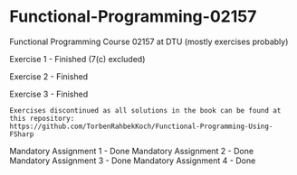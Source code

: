 # Functional-Programming-02157
Functional Programming Course 02157 at DTU (mostly exercises probably)

Exercise 1 - Finished (7(c) excluded)

Exercise 2 - Finished

Exercise 3 - Finished

    Exercises discontinued as all solutions in the book can be found at this repository:
    https://github.com/TorbenRahbekKoch/Functional-Programming-Using-FSharp

Mandatory Assignment 1 - Done
Mandatory Assignment 2 - Done
Mandatory Assignment 3 - Done
Mandatory Assignment 4 - Done

